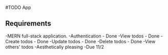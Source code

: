 #TODO App

## Requirements

-MERN full-stack application.
-Authentication - Done
-View todos - Done
-Create todos - Done
-Update todos - Done
-Delete todos - Done
-View others' todos
-Aesthetically pleasing
-Due 11/2

